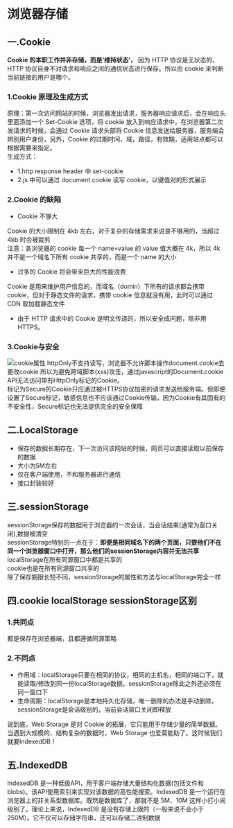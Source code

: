 # 浏览器存储

## 一.Cookie

**Cookie 的本职工作并非存储，而是‘维持状态’，** 因为 HTTP 协议是无状态的，HTTP 协议自身不对请求和响应之间的通信状态进行保存。所以由 cookie 来判断当前链接的用户是哪个。

### 1.Cookie 原理及生成方式

原理：第一次访问网站的时候，浏览器发出请求，服务器响应请求后，会在响应头里面添加一个 Set-Cookie 选项，将 cookie 放入到响应请求中，在浏览器第二次发请求的时候，会通过 Cookie 请求头部将 Cookie 信息发送给服务器，服务端会辨别用户身份，另外，Cookie 的过期时间，域，路径，有效期，适用站点都可以根据需要来指定。  
生成方式：

* 1.http response header 中 set-cookie
* 2.js 中可以通过 document.cookie 读写 cookie，以键值对的形式展示

### 2.Cookie 的缺陷

* Cookie 不够大

Cookie 的大小限制在 4kb 左右，对于复杂的存储需求来说是不够用的，当超过 4kb 时会被裁剪  
注意：各浏览器的 cookie 每一个 name=value 的 value 值大概在 4k，所以 4k 并不是一个域名下所有 cookie 共享的，而是一个 name 的大小

* 过多的 Cookie 将会带来巨大的性能浪费

Cookie 是用来维护用户信息的，而域名（domin）下所有的请求都会携带 cookie，但对于静态文件的请求，携带 cookie 信息就没有用，此时可以通过 CDN 取加载静态文件

* 由于 HTTP 请求中的 Cookie 是明文传递的，所以安全成问题，除非用 HTTPS。

### 3.Cookie与安全

![cookie属性](../../resource/blogs/images/浏览器存储原理/浏览器存储原理.png)
httpOnly不支持读写，浏览器不允许脚本操作document.cookie去更改cookie
所以为避免跨域脚本(xss)攻击，通过javascript的Document.cookie API无法访问带有HttpOnly标记的Cookie。  
标记为Secure的Cookie只应通过被HTTPS协议加密的请求发送给服务端。但即便设置了Secure标记，敏感信息也不应该通过Cookie传输，因为Cookie有其固有的不安全性，Secure标记也无法提供完全的安全保障  

## 二.LocalStorage

* 保存的数据长期存在，下一次访问该网站的时候，网页可以直接读取以前保存的数据
* 大小为5M左右
* 仅在客户端使用，不和服务器进行通信
* 接口封装较好

## 三.sessionStorage

sessionStorage保存的数据用于浏览器的一次会话，当会话结束(通常为窗口关闭),数据被清空  
sessionStorage特别的一点在于：**即便是相同域名下的两个页面，只要他们不在同一个浏览器窗口中打开，那么他们的sessionStorage内容并无法共享**  
localStorage在所有同源窗口中都是共享的  
cookie也是在所有同源窗口共享的  
除了保存期限长短不同，sessionStorage的属性和方法与localStorage完全一样

## 四.cookie localStorage sessionStorage区别

### 1.共同点

都是保存在浏览器端，且都遵循同源策略

### 2.不同点

* 作用域：localStorage只要在相同的协议，相同的主机名，相同的端口下，就能读取/修改到同一份localStorage数据。sessionStorage除此之外还必须在同一窗口下
* 生命周期：localStorage是本地持久化存储，唯一删除的办法是手动删除，sessionStorage是会话级别的，当前会话窗口关闭即释放

说到底，Web Storage 是对 Cookie 的拓展，它只能用于存储少量的简单数据。当遇到大规模的、结构复杂的数据时，Web Storage 也爱莫能助了。这时候我们就要IndexedDB！

## 五.IndexedDB

IndexedDB 是一种低级API，用于客户端存储大量结构化数据(包括文件和blobs)。该API使用索引来实现对该数据的高性能搜索。IndexedDB 是一个运行在浏览器上的非关系型数据库。既然是数据库了，那就不是 5M、10M 这样小打小闹级别了。理论上来说，IndexedDB 是没有存储上限的（一般来说不会小于 250M）。它不仅可以存储字符串，还可以存储二进制数据
